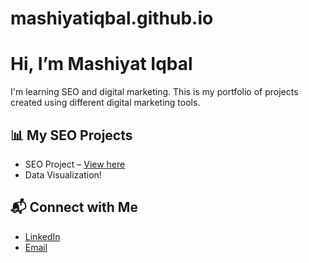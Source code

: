 # mashiyatiqbal.github.io
# Hi, I’m Mashiyat Iqbal

I'm learning SEO and digital marketing. This is my portfolio of projects created using different digital marketing tools.

## 📊 My SEO Projects

- SEO Project – [View here](https://link-to-your-google-doc.com)
- Data Visualization!

## 📬 Connect with Me
- [LinkedIn](https://linkedin.com/in/mashiyatiqbal)
- [Email](mailto:mashiyat.iqbal@utdallas.edu)
